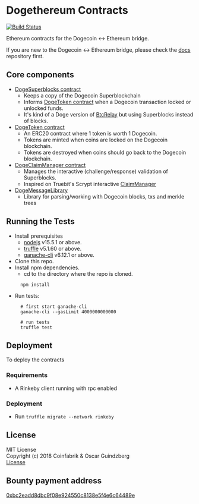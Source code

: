# Dogethereum Contracts

[![Build Status](https://travis-ci.org/dogethereum/dogethereum-contracts.svg?branch=master)](https://travis-ci.org/dogethereum/dogethereum-contracts)

Ethereum contracts for the Dogecoin <-> Ethereum bridge.

If you are new to the Dogecoin <-> Ethereum bridge, please check the [docs](https://github.com/dogethereum/docs) repository first.

## Core components
* [DogeSuperblocks contract](contracts/DogeSuperblocks.sol)
  * Keeps a copy of the Dogecoin Superblockchain
  * Informs [DogeToken contract](contracts/token/DogeToken.sol) when a Dogecoin transaction locked or unlocked funds.
  * It's kind of a Doge version of [BtcRelay](https://github.com/ethereum/btcrelay) but using Superblocks instead of blocks.
* [DogeToken contract](contracts/token/DogeToken.sol)
  * An ERC20 contract where 1 token is worth 1 Dogecoin.
  * Tokens are minted when coins are locked on the Dogecoin blockchain.
  * Tokens are destroyed when coins should go back to the Dogecoin blockchain.
* [DogeClaimManager contract](contracts/DogeClaimManager.sol)
  * Manages the interactive (challenge/response) validation of Superblocks.
  * Inspired on Truebit's Scrypt interactive [ClaimManager](https://github.com/TrueBitFoundation/scrypt-interactive/blob/master/contracts/ClaimManager.sol)
* [DogeMessageLibrary](contracts/DogeParser/DogeMessageLibrary.sol)
  - Library for parsing/working with Dogecoin blocks, txs and merkle trees 


## Running the Tests

* Install prerequisites
  * [nodejs](https://nodejs.org) v15.5.1 or above.
  * [truffle](http://truffleframework.com/) v5.1.60 or above.
  * [ganache-cli](https://github.com/trufflesuite/ganache-cli) v6.12.1 or above.
* Clone this repo.
* Install npm dependencies.
  * cd to the directory where the repo is cloned.
  ```
    npm install
  ```
* Run tests:
  ```
    # first start ganache-cli
    ganache-cli --gasLimit 4000000000000

    # run tests
    truffle test
  ```

## Deployment

To deploy the contracts

### Requirements

* A Rinkeby client running with rpc enabled

### Deployment

* Run `truffle migrate --network rinkeby`

## License

MIT License<br/>
Copyright (c) 2018 Coinfabrik & Oscar Guindzberg<br/>
[License](LICENSE)

## Bounty payment address

[0xbc2eadd8dbc9f08e924550c8138e5f4e6c64489e](https://etherscan.io/address/0xbc2eadd8dbc9f08e924550c8138e5f4e6c64489e#code)
